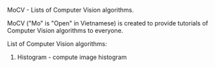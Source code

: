 MoCV - Lists of Computer Vision algorithms.

MoCV ("Mo" is "Open" in Vietnamese) is created to provide tutorials of Computer Vision algorithms to everyone.

List of Computer Vision algorithms:
1. Histogram - compute image histogram
